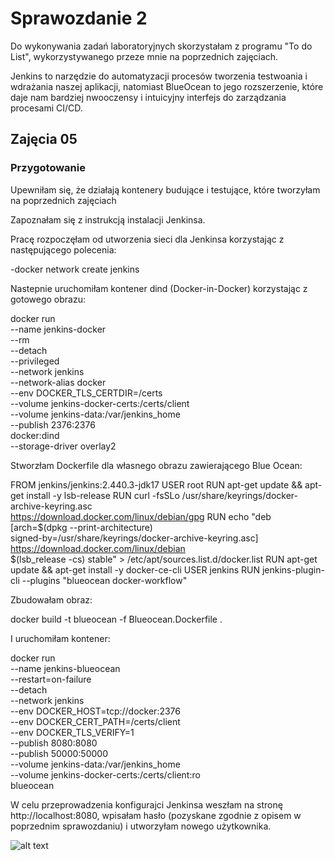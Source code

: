 # Sprawozdanie 2

Do wykonywania zadań laboratoryjnych skorzystałam z programu "To do List", wykorzystywanego przeze mnie na poprzednich zajęciach.

Jenkins to  narzędzie do automatyzacji procesów tworzenia testwoania i wdrażania naszej aplikacji, natomiast BlueOcean to jego rozszerzenie, które daje nam bardziej nwooczensy i intuicyjny interfejs do zarządzania procesami CI/CD.

## Zajęcia 05

### Przygotowanie

Upewniłam się, że działają kontenery budujące i testujące, które tworzyłam na poprzednich zajęciach

Zapoznałam się z instrukcją instalacji Jenkinsa.

Pracę rozpoczęłam od utworzenia sieci dla Jenkinsa korzystając z następującego polecenia:

-docker network create jenkins

Nastepnie uruchomiłam kontener dind (Docker-in-Docker) korzystając z gotowego obrazu:

docker run \
  --name jenkins-docker \
  --rm \
  --detach \
  --privileged \
  --network jenkins \
  --network-alias docker \
  --env DOCKER_TLS_CERTDIR=/certs \
  --volume jenkins-docker-certs:/certs/client \
  --volume jenkins-data:/var/jenkins_home \
  --publish 2376:2376 \
  docker:dind \
  --storage-driver overlay2
 

Stworzłam Dockerfile dla własnego obrazu zawierającego Blue Ocean:

FROM jenkins/jenkins:2.440.3-jdk17
USER root
RUN apt-get update && apt-get install -y lsb-release
RUN curl -fsSLo /usr/share/keyrings/docker-archive-keyring.asc \
  https://download.docker.com/linux/debian/gpg
RUN echo "deb [arch=$(dpkg --print-architecture) \
  signed-by=/usr/share/keyrings/docker-archive-keyring.asc] \
  https://download.docker.com/linux/debian \
  $(lsb_release -cs) stable" > /etc/apt/sources.list.d/docker.list
RUN apt-get update && apt-get install -y docker-ce-cli
USER jenkins
RUN jenkins-plugin-cli --plugins "blueocean docker-workflow"

Zbudowałam obraz:

docker build -t blueocean -f Blueocean.Dockerfile .

I uruchomiłam kontener:

docker run \
  --name jenkins-blueocean \
  --restart=on-failure \
  --detach \
  --network jenkins \
  --env DOCKER_HOST=tcp://docker:2376 \
  --env DOCKER_CERT_PATH=/certs/client \
  --env DOCKER_TLS_VERIFY=1 \
  --publish 8080:8080 \
  --publish 50000:50000 \
  --volume jenkins-data:/var/jenkins_home \
  --volume jenkins-docker-certs:/certs/client:ro \
  blueocean

W celu przeprowadzenia konfigurajci Jenkinsa weszłam na stronę http://localhost:8080, wpisałam hasło (pozyskane zgodnie z opisem w poprzednim sprawozdaniu) i utworzyłam nowego użytkownika.

![alt text](screens/użytkownik.png)

